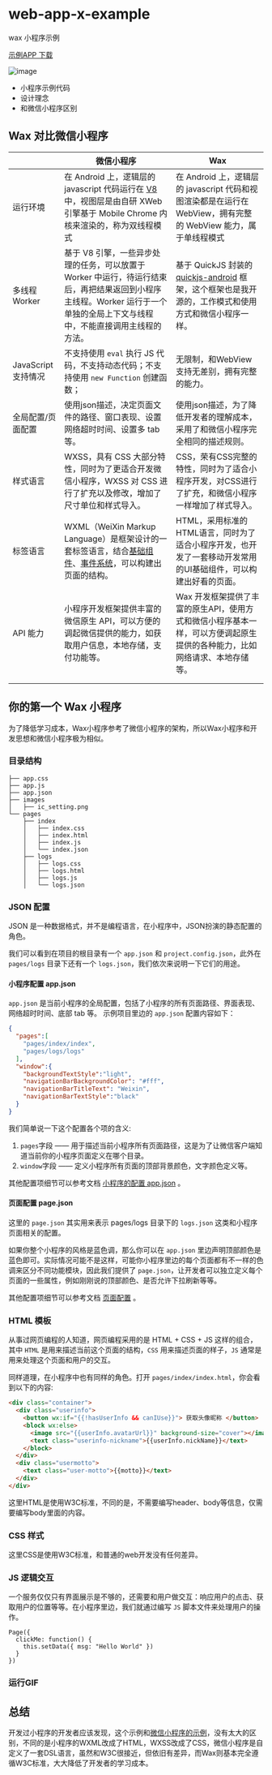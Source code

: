 # web-app-x-example
wax 小程序示例

[示例APP 下载](https://github.com/taoweiji/web-app-x-example/releases/download/0.0.1/example-release.apk)


![image](https://user-images.githubusercontent.com/3044176/132283878-d354d088-6966-41ab-8e00-ece911fad9b0.png)






- 小程序示例代码
- 设计理念
- 和微信小程序区别



## Wax 对比微信小程序

|                     | 微信小程序                                                   | Wax                                                          |
| ------------------- | ------------------------------------------------------------ | ------------------------------------------------------------ |
| 运行环境            | 在 Android 上，逻辑层的 javascript 代码运行在 [V8](https://developers.google.com/v8/) 中，视图层是由自研 XWeb 引擎基于 Mobile Chrome 内核来渲染的，称为双线程模式 | 在 Android 上，逻辑层的 javascript 代码和视图渲染都是在运行在 WebView，拥有完整的 WebView 能力，属于单线程模式 |
| 多线程 Worker       | 基于 V8 引擎，一些异步处理的任务，可以放置于 Worker 中运行，待运行结束后，再把结果返回到小程序主线程。Worker 运行于一个单独的全局上下文与线程中，不能直接调用主线程的方法。 | 基于 QuickJS 封装的 [quickjs-android](https://github.com/taoweiji/quickjs-android) 框架，这个框架也是我开源的，工作模式和使用方式和微信小程序一样。 |
| JavaScript 支持情况 | 不支持使用 `eval` 执行 JS 代码，不支持动态代码；不支持使用 `new Function` 创建函数； | 无限制，和WebView支持无差别，拥有完整的能力。                |
| 全局配置/页面配置   | 使用json描述，决定页面文件的路径、窗口表现、设置网络超时时间、设置多 tab 等。 | 使用json描述，为了降低开发者的理解成本，采用了和微信小程序完全相同的描述规则。 |
| 样式语言            | WXSS，具有 CSS 大部分特性，同时为了更适合开发微信小程序，WXSS 对 CSS 进行了扩充以及修改，增加了尺寸单位和样式导入。 | CSS，荣有CSS完整的特性，同时为了适合小程序开发，对CSS进行了扩充，和微信小程序一样增加了样式导入。 |
| 标签语言            | WXML（WeiXin Markup Language）是框架设计的一套标签语言，结合[基础组件](https://developers.weixin.qq.com/miniprogram/dev/component/)、[事件系统](https://developers.weixin.qq.com/miniprogram/dev/framework/view/wxml/event.html)，可以构建出页面的结构。 | HTML，采用标准的HTML语言，同时为了适合小程序开发，也开发了一套移动开发常用的UI基础组件，可以构建出好看的页面。 |
| API 能力            | 小程序开发框架提供丰富的微信原生 API，可以方便的调起微信提供的能力，如获取用户信息，本地存储，支付功能等。 | Wax 开发框架提供了丰富的原生API，使用方式和微信小程序基本一样，可以方便调起原生提供的各种能力，比如网络请求、本地存储等。 |
|                     |                                                              |                                                              |
|                     |                                                              |                                                              |



## 你的第一个 Wax 小程序

为了降低学习成本，Wax小程序参考了微信小程序的架构，所以Wax小程序和开发思想和微信小程序极为相似。

### 目录结构

```
├── app.css
├── app.js
├── app.json
├── images
│   ├── ic_setting.png
└── pages
    ├── index
    │   ├── index.css
    │   ├── index.html
    │   ├── index.js
    │   └── index.json
    ├── logs
    │   ├── logs.css
    │   ├── logs.html
    │   ├── logs.js
    │   └── logs.json
```

### JSON 配置

JSON 是一种数据格式，并不是编程语言，在小程序中，JSON扮演的静态配置的角色。

我们可以看到在项目的根目录有一个 `app.json` 和 `project.config.json`，此外在 `pages/logs` 目录下还有一个 `logs.json`，我们依次来说明一下它们的用途。

#### 小程序配置 app.json

`app.json` 是当前小程序的全局配置，包括了小程序的所有页面路径、界面表现、网络超时时间、底部 tab 等。 示例项目里边的 `app.json` 配置内容如下：

```json
{
  "pages":[
    "pages/index/index",
    "pages/logs/logs"
  ],
  "window":{
    "backgroundTextStyle":"light",
    "navigationBarBackgroundColor": "#fff",
    "navigationBarTitleText": "Weixin",
    "navigationBarTextStyle":"black"
  }
}
```

我们简单说一下这个配置各个项的含义:

1. `pages`字段 —— 用于描述当前小程序所有页面路径，这是为了让微信客户端知道当前你的小程序页面定义在哪个目录。
2. `window`字段 —— 定义小程序所有页面的顶部背景颜色，文字颜色定义等。

其他配置项细节可以参考文档 [小程序的配置 app.json](https://developers.weixin.qq.com/miniprogram/dev/framework/config.html) 。

#### 页面配置 page.json

这里的 `page.json` 其实用来表示 pages/logs 目录下的 `logs.json` 这类和小程序页面相关的配置。

如果你整个小程序的风格是蓝色调，那么你可以在 `app.json` 里边声明顶部颜色是蓝色即可。实际情况可能不是这样，可能你小程序里边的每个页面都有不一样的色调来区分不同功能模块，因此我们提供了 `page.json`，让开发者可以独立定义每个页面的一些属性，例如刚刚说的顶部颜色、是否允许下拉刷新等等。

其他配置项细节可以参考文档 [页面配置](https://developers.weixin.qq.com/miniprogram/dev/framework/config.html#页面配置) 。

### HTML 模板

从事过网页编程的人知道，网页编程采用的是 HTML + CSS + JS 这样的组合，其中 `HTML` 是用来描述当前这个页面的结构，`CSS` 用来描述页面的样子，`JS` 通常是用来处理这个页面和用户的交互。

同样道理，在小程序中也有同样的角色。打开 `pages/index/index.html`，你会看到以下的内容:

```html
<div class="container">
  <div class="userinfo">
    <button wx:if="{{!hasUserInfo && canIUse}}"> 获取头像昵称 </button>
    <block wx:else>
      <image src="{{userInfo.avatarUrl}}" background-size="cover"></image>
      <text class="userinfo-nickname">{{userInfo.nickName}}</text>
    </block>
  </div>
  <div class="usermotto">
    <text class="user-motto">{{motto}}</text>
  </div>
</div>
```

这里HTML是使用W3C标准，不同的是，不需要编写header、body等信息，仅需要编写body里面的内容。

### CSS 样式

这里CSS是使用W3C标准，和普通的web开发没有任何差异。

### JS 逻辑交互

一个服务仅仅只有界面展示是不够的，还需要和用户做交互：响应用户的点击、获取用户的位置等等。在小程序里边，我们就通过编写 `JS` 脚本文件来处理用户的操作。

```
Page({
  clickMe: function() {
    this.setData({ msg: "Hello World" })
  }
})
```

### 运行GIF



## 总结

开发过小程序的开发者应该发现，这个示例和[微信小程序的示例](https://developers.weixin.qq.com/miniprogram/dev/framework/quickstart/code.html)，没有太大的区别，不同的是小程序的WXML改成了HTML，WXSS改成了CSS，微信小程序是自定义了一套DSL语言，虽然和W3C很接近，但依旧有差异，而Wax则基本完全遵循W3C标准，大大降低了开发者的学习成本。







